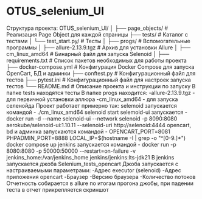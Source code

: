 # OTUS_selenium_UI
Структура проекта:
OTUS_selenium_UI/
│
├── page_objects/           # Реализация Page Object для каждой страницы
├── tests/                  # Каталог с тестами
│   └── test_start.py/      # Тесты
│
├── progs/                  # Вспомогательные программы
│   ├── allure-2.13.9.tgz   # Архив для установки Allure
│   ├── cm_linux_amd64      # Бинарный файл для запуска Selenoid
│
├── requirements.txt        # Список пакетов необходимых для работы проекта
├── docker-compose.yml      # Конфигурация Docker Compose для запуска OpenCart, БД и админки
├── conftest.py             # Конфигурационный файл для тестов
├── pytest.ini              # Конфигурационный файл для настроек запуска тестов
└── README.md               # Описание проекта и инструкции по запуску
В папке tests находятся тесты 
В папке progs находится:
-allure-2.13.9.tgz - для первичной установки аллюра
-cm_linux_amd64 - для запуска селенойда
Проект работает примерно так:
selemoid запускается командой - ./cm_linux_amd64 selenoid start
selemoid-ui запускается - docker run -d --name selenoid-ui --network selenoid -p 8090:8080 aerokube/selenoid-ui:1.10.11 --selenoid-uri http://selenoid:4444
opencart, bd и админка запускаются командой - OPENCART_PORT=8081 PHPADMIN_PORT=8888 LOCAL_IP=$(hostname -I | grep -o "^[0-9.]*") docker compose up
jenkins запускается командой - docker run -p 8080:8080 -p 50000:50000 --restart=on-failure -v jenkins_home:/var/jenkins_home jenkins/jenkins:lts-jdk21
В jenkins запускается джоба Selenium_tests_opencart
Джоба запускается с настраиваемыми параметрами:
-Адрес executor (selenoid)
-Адрес приложения opencart
-Браузер
-Версию браузера
-Количество потоков
Отчетность собирается в allure по итогам прогона джобы, при падении теста в отчет прикрепляется скриншот

